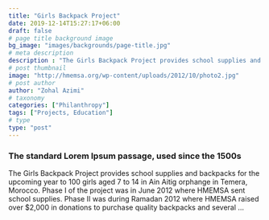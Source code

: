 ```yaml
---
title: "Girls Backpack Project"
date: 2019-12-14T15:27:17+06:00
draft: false
# page title background image
bg_image: "images/backgrounds/page-title.jpg"
# meta description
description : "The Girls Backpack Project provides school supplies and backpacks for the upcoming year to 100 girls aged 7 to 14 in Ain Aitig orphange in Temera, Morocco. Phase I of the project was in June 2012 where HMEMSA sent school supplies. Phase II was during Ramadan 2012 where HMEMSA raised over $2,000 in donations to purchase quality backpacks and several …"
# post thumbnail
image: "http://hmemsa.org/wp-content/uploads/2012/10/photo2.jpg"
# post author
author: "Zohal Azimi"
# taxonomy
categories: ["Philanthropy"]
tags: ["Projects, Education"]
# type
type: "post"
---
```


### The standard Lorem Ipsum passage, used since the 1500s

The Girls Backpack Project provides school supplies and backpacks for the upcoming year to 100 girls aged 7 to 14 in Ain Aitig orphange in Temera, Morocco. Phase I of the project was in June 2012 where HMEMSA sent school supplies. Phase II was during Ramadan 2012 where HMEMSA raised over $2,000 in donations to purchase quality backpacks and several …
